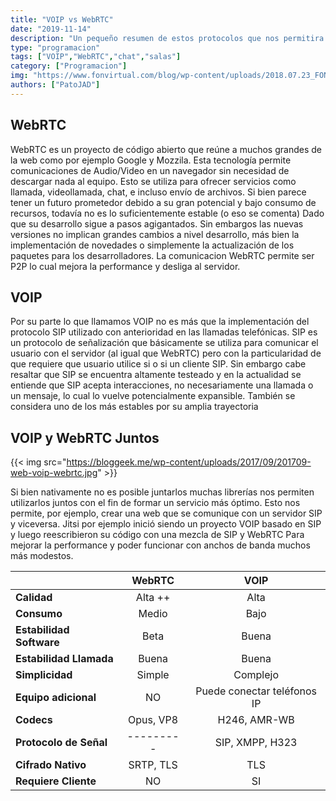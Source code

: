 ```yaml
---
title: "VOIP vs WebRTC"
date: "2019-11-14"
description: "Un pequeño resumen de estos protocolos que nos permitira tomar una decicion"
type: "programacion"
tags: ["VOIP","WebRTC","chat","salas"]
category: ["Programacion"]
img: "https://www.fonvirtual.com/blog/wp-content/uploads/2018.07.23_FON_EN_fonvirtual_WebRTC-vs-SIP-what-is-the-difference1_KS.jpg"
authors: ["PatoJAD"]
---
```




## WebRTC



WebRTC es un proyecto de código abierto que reúne a muchos grandes de la web como por ejemplo Google y Mozzila. Esta tecnología permite comunicaciones de Audio/Video en un navegador sin necesidad de descargar nada al equipo. Esto se utiliza para ofrecer servicios como llamada, videollamada, chat, e incluso envío de archivos. Si bien parece tener un futuro prometedor debido a su gran potencial y bajo consumo de recursos, todavía no es lo suficientemente estable (o eso se comenta) Dado que su desarrollo sigue a pasos agigantados. Sin embargos las nuevas versiones no implican grandes cambios a nivel desarrollo, más bien la implementación de novedades o simplemente la actualización de los paquetes para los desarrolladores. La comunicacion WebRTC permite ser P2P lo cual mejora la performance y desliga al servidor.



## VOIP



Por su parte lo que llamamos VOIP no es más que la implementación del protocolo SIP utilizado con anterioridad en las llamadas telefónicas. SIP es un protocolo de señalización que básicamente se utiliza para comunicar el usuario con el servidor (al igual que WebRTC) pero con la particularidad de que requiere que usuario utilice si o si un cliente SIP. Sin embargo cabe resaltar que SIP se encuentra altamente testeado y en la actualidad se entiende que SIP acepta interacciones, no necesariamente una llamada o un mensaje, lo cual lo vuelve potencialmente expansible. También se considera uno de los más estables por su amplia trayectoria



## VOIP y WebRTC Juntos


{{< img src="https://bloggeek.me/wp-content/uploads/2017/09/201709-web-voip-webrtc.jpg" >}}


Si bien nativamente no es posible juntarlos muchas librerías nos permiten utilizarlos juntos con el fin de formar un servicio más óptimo. Esto nos permite, por ejemplo, crear una web que se comunique con un servidor SIP y viceversa. Jitsi por ejemplo inició siendo un proyecto VOIP basado en SIP y luego reescribieron su código con una mezcla de SIP y WebRTC Para mejorar la performance y poder funcionar con anchos de banda muchos más modestos.



|                          | WebRTC    | VOIP                        |
|--------------------------|:---------:|:---------------------------:|
| **Calidad**              | Alta ++   | Alta                        |
| **Consumo**              | Medio     | Bajo                        |
| **Estabilidad Software** | Beta      | Buena                       |
| **Estabilidad Llamada**  | Buena     | Buena                       |
| **Simplicidad**          | Simple    | Complejo                    |
| **Equipo adicional**     | NO        | Puede conectar teléfonos IP |
| **Codecs**               | Opus, VP8 | H246, AMR-WB                |
| **Protocolo de Señal**   | --------- | SIP, XMPP, H323             |
| **Cifrado Nativo**       | SRTP, TLS | TLS                         |
| **Requiere Cliente**     | NO        | SI                          |
